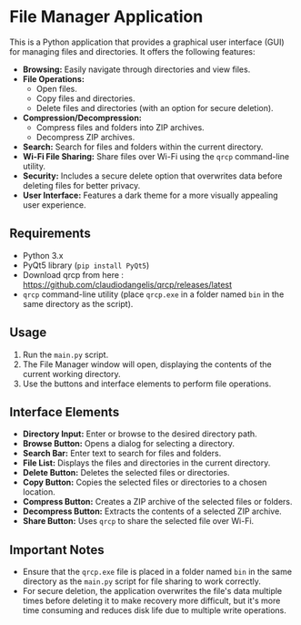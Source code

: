 # File Manager Application

This is a Python application that provides a graphical user interface (GUI) for managing files and directories. It offers the following features:

- **Browsing:** Easily navigate through directories and view files.
- **File Operations:** 
    - Open files.
    - Copy files and directories.
    - Delete files and directories (with an option for secure deletion).
- **Compression/Decompression:** 
    - Compress files and folders into ZIP archives.
    - Decompress ZIP archives.
- **Search:** Search for files and folders within the current directory.
- **Wi-Fi File Sharing:** Share files over Wi-Fi using the `qrcp` command-line utility. 
- **Security:** Includes a secure delete option that overwrites data before deleting files for better privacy.
- **User Interface:** Features a dark theme  for a more visually appealing user experience.

## Requirements

- Python 3.x
- PyQt5 library (`pip install PyQt5`)
- Download qrcp from here : https://github.com/claudiodangelis/qrcp/releases/latest
- `qrcp` command-line utility (place `qrcp.exe` in a folder named `bin` in the same directory as the script).


## Usage

1. Run the `main.py` script.
2. The File Manager window will open, displaying the contents of the current working directory.
3. Use the buttons and interface elements to perform file operations.

## Interface Elements

- **Directory Input:** Enter or browse to the desired directory path.
- **Browse Button:** Opens a dialog for selecting a directory.
- **Search Bar:** Enter text to search for files and folders.
- **File List:** Displays the files and directories in the current directory.
- **Delete Button:** Deletes the selected files or directories.
- **Copy Button:** Copies the selected files or directories to a chosen location.
- **Compress Button:** Creates a ZIP archive of the selected files or folders.
- **Decompress Button:** Extracts the contents of a selected ZIP archive.
- **Share Button:** Uses `qrcp` to share the selected file over Wi-Fi.

## Important Notes

- Ensure that the `qrcp.exe` file is placed in a folder named `bin` in the same directory as the `main.py` script for file sharing to work correctly.
- For secure deletion, the application overwrites the file's data multiple times before deleting it to make recovery more difficult, but it's more time consuming and reduces disk life due to multiple write operations.

